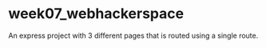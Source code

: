 # week07_webhackerspace
An express project with 3 different pages that is routed using a single route.
